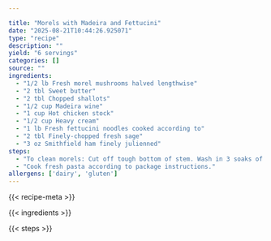 ```yaml
---

title: "Morels with Madeira and Fettucini"
date: "2025-08-21T10:44:26.925071"
type: "recipe"
description: ""
yield: "6 servings"
categories: []
source: ""
ingredients:
  - "1/2 lb Fresh morel mushrooms halved lengthwise"
  - "2 tbl Sweet butter"
  - "2 tbl Chopped shallots"
  - "1/2 cup Madeira wine"
  - "1 cup Hot chicken stock"
  - "1/2 cup Heavy cream"
  - "1 lb Fresh fettucini noodles cooked according to"
  - "2 tbl Finely-chopped fresh sage"
  - "3 oz Smithfield ham finely julienned"
steps:
  - "To clean morels: Cut off tough bottom of stem. Wash in 3 soaks of cold water. To first soak add 2 Tbsp salt arecipnd remove any wildlife that is drawn out. In a saute pan over medium heat, heat butter, and add morels. Saute morels for about 3 minutes. Add shallots and cook for 2 minutes. Add Madeira and simmer until Madeira is reduced by half. Add 1/2 cup of hot chicken stock and cook for 3 minutes. Reserve additional stock. Add additional stock as needed to achieve desired thickness of sauce."
  - "Cook fresh pasta according to package instructions."
allergens: ['dairy', 'gluten']
---
```


{{< recipe-meta >}}

{{< ingredients >}}

{{< steps >}}
